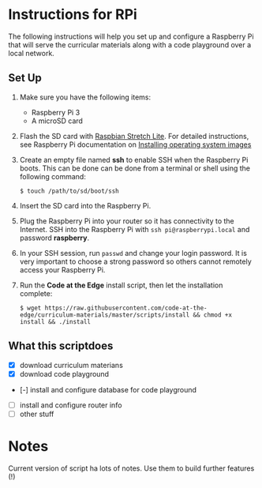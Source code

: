 # Instructions for RPi

The following instructions will help you set up and configure a Raspberry Pi that will serve the curricular materials along with a code playground over a local network.

## Set Up

1. Make sure you have the following items:

    - Raspberry Pi 3
    - A microSD card

1. Flash the SD card with [Raspbian Stretch Lite](https://www.raspberrypi.org/downloads/raspbian/). For detailed instructions, see Raspberry Pi documentation on [Installing operating system images](https://www.raspberrypi.org/documentation/installation/installing-images/)

1. Create an empty file named **ssh** to enable SSH when the Raspberry Pi boots. This can be done can be done from a terminal or shell using the following command:

    ```
    $ touch /path/to/sd/boot/ssh
    ```

1. Insert the SD card into the Raspberry Pi.

1. Plug the Raspberry Pi  into your router so it has connectivity to the Internet. SSH into the Raspberry Pi with `ssh pi@raspberrypi.local` and password **raspberry**.

1. In your SSH session, run `passwd` and change your login password. It is very important to choose a strong password so others cannot remotely access your Raspberry Pi.

1. Run the **Code at the Edge** install script, then let the installation complete:

    ```
    $ wget https://raw.githubusercontent.com/code-at-the-edge/curriculum-materials/master/scripts/install && chmod +x install && ./install
    ```

## What this scriptdoes
- [x] download curriculum materians
- [x] download code playground
- [-] install and configure database for code playground
- [ ] install and configure router info
- [ ] other stuff

# Notes 

Current version of script ha lots of notes. Use them to build further features (!)

